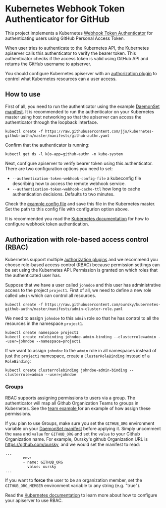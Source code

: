 # Kubernetes Webhook Token Authenticator for GitHub

This project implements a Kubernetes [Webhook Token
Authenticator](https://kubernetes.io/docs/admin/authentication/#webhook-token-authentication)
for authenticating users using GitHub Personal Access Token.

When user
tries to authenticate to the Kubernetes API, the Kubernetes apiserver
calls this authenticator to verify the bearer token. This authenticator checks
if the access token is valid using GitHub API and returns the GitHub username
to apiserver.

You should configure Kubernetes apiserver with an [authorization
plugin](https://kubernetes.io/docs/admin/authorization/) to control what
Kubernetes resources can a user access.

## How to use

First of all, you need to run the authenticator using the example [DaemonSet
manifest](manifests/github-authn.yaml). It is recommended to run the
authenticator on your Kubernetes master using host networking so that the
apiserver can access the authenticator through the loopback interface.

```
kubectl create -f https://raw.githubusercontent.com/jjo/kubernetes-github-authn/master/manifests/github-authn.yaml
```

Confirm that the authenticator is running:

```
kubectl get ds -l k8s-app=github-authn -n kube-system
```

Next, configure apiserver to verify bearer token using this authenticator.
There are two configuration options you need to set:

* `--authentication-token-webhook-config-file` a kubeconfig file describing how to
  access the remote webhook service.
* `--authentication-token-webhook-cache-ttl` how long to cache authentication
  decisions. Defaults to two minutes.

Check the [example config file](manifests/token-webhook-config.json) and save
this file in the Kubernetes master. Set the path to this config file
with configurion option above.

It is recommended you read the [Kubernetes
documentation](https://kubernetes.io/docs/admin/authentication/#webhook-token-authentication) for how to configure
webhook token authentication.

## Authorization with role-based access control (RBAC)

Kubernetes support multiple [authorization
plugins](https://kubernetes.io/docs/admin/authorization) and we recommend
you choose role-based access control (RBAC) because permission settings can be
set using the Kubernetes API. Permission is granted on which roles that the
authenticated user has.

Suppose that we have a user called `johndoe` and this user has administrative
access to the project `project1`. First of all, we need to define a new role
called `admin` which can control all resources.

```
kubectl create -f https://raw.githubusercontent.com/oursky/kubernetes-github-authn/master/manifests/admin-cluster-role.yaml
```

We need to assign `johndoe` to this `admin` role so that he has control to
all the resources in the namespace `project1`.

```
kubectl create namespace project1
kubectl create rolebinding johndoe-admin-binding --clusterrole=admin --user=johndoe --namespace=project1
```

If we want to assign `johndoe` to the `admin` role in all namespaces instead of
just the `project1` namespace, create a `ClusterRoleBinding` instead of
a `RoleBinding`:

```
kubectl create clusterrolebinding johndoe-admin-binding --clusterrole=admin --user=johndoe
```

### Groups
RBAC supports assigning permissions to users via a group. The authenticator will 
map all Github Organization Teams to groups in Kubernetes. See the [team example
](/manifests/operations-cluster-role.yaml) for an example of how assign these
permissions.

If you plan to use Groups, make sure you set the `GITHUB_ORG` environment variable
on your [DaemonSet manifest](manifests/github-authn.yaml) before applying it. Simply
uncomment the `name` and `value` for `GITHUB_ORG` and set the `value` to your Github
Organization name. For example, Oursky's github Organization URL is https://github.com/oursky,
and we would set the manifest to read:

```
...
        env:
        - name: GITHUB_ORG
          value: oursky
...
```

If you want to **force** the user to be an organization member, set
the `GITHUB_ORG_MEMBER` environment variable to any string (e.g.  "true").

Read the [Kubernetes
documentation](https://kubernetes.io/docs/admin/authorization/rbac/) to learn
more about how to configure your apiserver to use RBAC.
